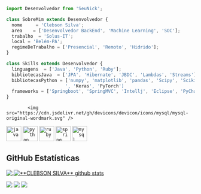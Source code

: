 ```js
import Desenvolvedor from 'SeuNick';

class SobreMim extends Desenvolvedor {
  nome     = 'Clebson Silva';
  area    = ['Desenvolvedor BackEnd', 'Machine Learning', 'SOC'];
  trabalho  = 'Solus-IT';
  local = 'Belém-PA';
  regimeDeTrabalho = ['Presencial', 'Remoto', 'Hidrido'];
}

class Skills extends Desenvolvedor {
  linguagens  = ['Java', 'Python', 'Ruby'];
  bibliotecasJava  = ['JPA', 'Hibernate', 'JBDC', 'Lambdas', 'Streams'];
  bibliotecasPython = ['numpy', 'matplotlib', 'pandas', 'Scipy', 'Scikit-learn', 'TensorFlow
                      ', 'Keras', 'PyTorch']
  frameworks = ['Springboot', 'SpringMVC', 'Intellj', 'Eclipse', 'PyCharm', 'VScode'];
}
```


            <img src="https://cdn.jsdelivr.net/gh/devicons/devicon/icons/mysql/mysql-original-wordmark.svg" />
          
          
          
          

<code><img height="40" alt="java"
src="https://cdn.jsdelivr.net/gh/devicons/devicon/icons/java/java-original-wordmark.svg"></code>
<code><img height="40" alt="python"
src="https://cdn.jsdelivr.net/gh/devicons/devicon/icons/python/python-original-wordmark.svg"></code>
<code><img height="40" alt="ruby"
src="https://cdn.jsdelivr.net/gh/devicons/devicon/icons/ruby/ruby-original-wordmark.svg"></code>
<code><img height="40" alt="spring"
src="https://cdn.jsdelivr.net/gh/devicons/devicon/icons/spring/spring-original-wordmark.svg"></code>
<code><img height="40" alt="mysql"
src="https://cdn.jsdelivr.net/gh/devicons/devicon/icons/mysql/mysql-original-wordmark.svg"></code>
             

## **GitHub Estatísticas**

<a href="https://github.com/ismaelclebson">
  <img align="center" src="https://github-readme-stats.vercel.app/api/top-langs/?username=ismaelclebson&theme=dracula&hide_langs_below=1" />
</a>

<a href="https://github.com/ismaelclebson">
 <img align="center" src="https://github-readme-stats.vercel.app/api?username=ismaelclebson&show_icons=true&theme=dracula&line_height=27" alt="**CLEBSON SILVA** github stats"/>
</a>

<p align="left">
  <a href="#" alt="Gmail">
  <img src="https://img.shields.io/badge/-Gmail-FF0000?style=flat-square&labelColor=FF0000&logo=gmail&logoColor=white&link=LINK-DO-SEU-EMAIL" /></a>

  <a href="#" alt="Linkedin">
  <img src="https://img.shields.io/badge/-Linkedin-0e76a8?style=flat-square&logo=Linkedin&logoColor=white&link=https://www.linkedin.com/in/clebson-silva/" /></a>

  <a href="#" alt="WhatsApp">
  <img src="https://img.shields.io/badge/-WhatsApp-25d366?style=flat-square&labelColor=25d366&logo=whatsapp&logoColor=white&link=API-DO-SEU-WHATSAPP"/></a>

</p>  

